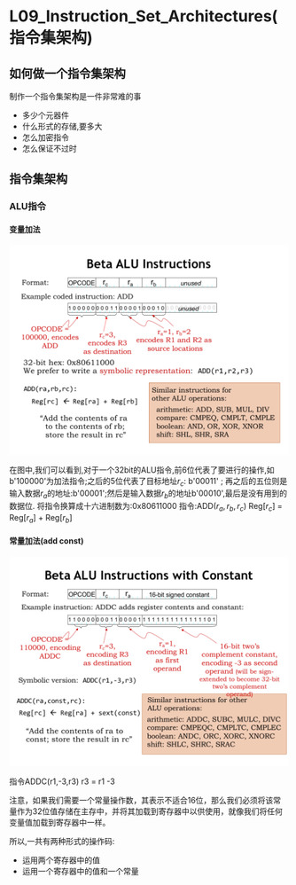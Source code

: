 # L09_Instruction_Set_Architectures(指令集架构)

## 如何做一个指令集架构
制作一个指令集架构是一件非常难的事
- 多少个元器件
- 什么形式的存储,要多大
- 怎么加密指令
- 怎么保证不过时

## 指令集架构
### ALU指令
#### 变量加法
![Beta_ALU_Instructions.png](./Image/Beta_ALU_Instructions.png)

在图中,我们可以看到,对于一个32bit的ALU指令,前6位代表了要进行的操作,如b'100000'为加法指令;之后的5位代表了目标地址$r_c$: b'00011' ; 再之后的五位则是输入数据$r_a$的地址:b'00001';然后是输入数据$r_b$的地址b'00010',最后是没有用到的数据位.
将指令换算成十六进制数为:0x80611000
指令:ADD($r_a,r_b,r_c$)
Reg[$r_c$] = Reg[$r_a$] + Reg[$r_b$]

#### 常量加法(add const)
![L09_Beta_ALU_Instruction_with_Constant.png](./Image/L09_Beta_ALU_Instruction_with_Constant.png)

指令ADDC(r1,-3,r3)
r3 = r1 -3

注意，如果我们需要一个常量操作数，其表示不适合16位，那么我们必须将该常量作为32位值存储在主存中，并将其加载到寄存器中以供使用，就像我们将任何变量值加载到寄存器中一样。

所以,一共有两种形式的操作码:
- 运用两个寄存器中的值
- 运用一个寄存器中的值和一个常量

